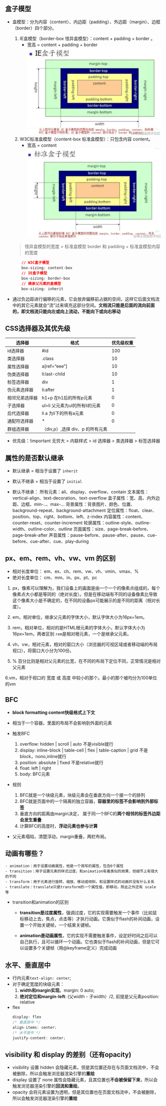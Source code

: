 ## 盒子模型

- 盒模型：分为内容（content）、内边距（padding）、外边距（margin）、边框（border）四个部分。
    1. IE盒模型（border-box 怪异盒模型）：content + padding + border 。
        - 宽高 = content + padding + border
        ![IE盒模型](./border-box.png)
    2. W3C标准盒模型（content-box 标准盒模型）：只包含内容 content。
        - 宽高 = content
        ![W3C标准盒模型](./content-box.png)

    > 怪异盒模型的宽度 = 标准盒模型 border 和 padding + 标准盒模型内容的宽度

    ```css
        // W3C盒子模型
        box-sizing: content-box 
        // IE盒子模型
        box-sizing: border-box 
        // 继承父元素的盒模型
        box-sizing: inherit 
    ```
- 通过负边距进行偏移的元素，它会放弃偏移前占据的空间，这样它后面文档流中的其它元素就会“流”过来填充这部分空间。**文档流只能是后面的流向前面的，即文档流只能向左或向上流动，不能向下或向右移动**


## CSS选择器及其优先级

|选择器|格式|优先级权重|
|---|---|---|
|id选择器|#id|100|
|类选择器|.class|10|
|属性选择器|a[ref=“eee”]|10|
|伪类选择器|li:last-child|10|
|标签选择器|div|1|
|伪元素选择器|li:after|1|
|相邻兄弟选择器|h1+p 在h1后的所有p元素|0|
|子选择器|ul>li 父元素为ul的所有li的元素|0|
|后代选择器|li a 为li下的所有a元素|0|
|通配符选择器|*|0|
|群组选择器|（div,p）,选择 div、p 的所有元素| |

- 优先级：!important 无穷大 > 内联样式 > id 选择器 > 类选择器 > 标签选择器

## 属性的是否默认继承

- 默认继承 = 相当于设置了 `inherit`
- 默认不继承 = 相当于设置了 `initial`

- 默认不继承：
    所有元素：all、display、overflow、contain
    文本属性：vertical-align、text-decoration、text-overflow
    盒子属性：宽、高、内外边距、边框、min-..、max-...
    背景属性：背景图片、颜色、位置、background-repeat、background-attachment
    定位属性：float、clear、position、top、right、bottom、left、z-index
    内容属性：content、counter-reset、counter-increment
    轮廓属性：outline-style、outline-width、outline-color、outline
    页面属性：size、page-break-before、page-break-after
    声音属性：pause-before、pause-after、pause、cue-before、cue-after、cue、play-during

## px、em、rem、vh、vw、vm 的区别

- 相对长度单位：	em、ex、ch、rem、vw、vh、vmin、vmax、%
- 绝对长度单位：	cm、mm、in、px、pt、pc

1. px，像素可以理解为，我们设备上的画面是由一个一个的像素点组成的，每个像素点大小都是等同的（绝对长度）。但是在移动端有不同的设备像素比导致这个像素大小是不确定的，在不同的设备px可能展示的是不同的距离（相对长度）。

2. em，相对单位，继承父元素的字体大小，默认字体大小为16px=1em。

3. rem，相对单位，相对的是HTML根元素的字体大小，默认字体大小为16px=1em，两者区别 `rem`是相对根元素，一个是继承父元素。

4. vh、vw，相对元素，相对的窗口大小（浏览器的可视区域或者移动端的布局视口），将窗口大小分为100份。

5. % 百分比则是相对父元素的比宽，在不同的布局下定位不同，正常情况是相对父元素

6.vm，相对于视口的 宽度 或 高度 中较小的那个。最小的那个被均分为100单位的vm

## BFC

- **block formatting content快级格式上下文**

- 相当于一个容器，里面的布局不会影响到外面的元素

- 触发BFC

    1. overflow: hidden | scroll | auto  不是visible就行
    2. display: inline-block | table-cell | flex | table-caption | grid  不是block，nono,inline就行
    3. position: absolute | fixed   不是relative就行
    4. float: left | right
    5. body: BFC元素

- 规则

    1. BFC就是一个块级元素，块级元素会在垂直方向一个接一个的排列
    2. BFC就是页面中的一个隔离的独立容器，**容器里的标签不会影响到外部标签**
    3. 垂直方向的距离由margin决定， 属于同一个BFC的**两个相邻的标签外边距会发生重叠**
    4. 计算BFC的高度时，**浮动元素也参与计算**

- 父元素塌陷，清楚浮动，margin重叠，两栏布局。

## 动画有哪些？

    - animation：用于设置动画属性，他是一个简写的属性，包含6个属性
    - transition：用于设置元素的样式过度，和animation有着类似的效果，但细节上有很大的不同
    - transform：用于元素进行旋转、缩放、移动或倾斜，和设置样式的动画并没有什么关系
    - translate：translate只是transform的一个属性值，即移动，除此之外还有 scale 等

- transition和animation的区别
    - **transition是过度属性**，强调过度，它的实现需要触发一个事件（比如鼠标移动上去，焦点，点击等）才执行动画。它类似于flash的补间动画，设置一个开始关键帧，一个结束关键帧。

    - **animation是动画属性**，它的实现不需要触发事件，设定好时间之后可以自己执行，且可以循环一个动画。它也类似于flash的补间动画，但是它可以设置多个关键帧（用@keyframe定义）完成动画


## 水平、垂直居中

- 行内元素`text-align: center`;
- 对于确定宽度的块级元素：
    1. **width和margin实现**。margin: 0 auto;
    2. **绝对定位和margin-left**: (父width - 子width）/2, 前提是父元素position: relative
- flex
    ```js
    display: flex
    /* 垂直居中 */
    align-items: center;
    /* 水平居中 */
    justify-content: center;
    ```

## visibility 和 display 的差别（还有opacity)

- visibility 设置 hidden 会隐藏元素，但是其位置还存在与页面文档流中，不会被删除，所以会触发浏览器渲染引擎的**重绘**
- display 设置了 none 属性会隐藏元素，且其位置也**不会被保留下来**，所以会触发浏览器渲染引擎的**回流和重绘**。
- opacity 会将元素设置为透明，但是其位置也在页面文档流中，不会被删除，所以会触发浏览器渲染引擎的**重绘**


